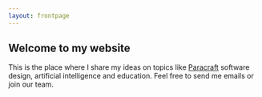 ```yaml
---
layout: frontpage
---
```


## Welcome to my website

This is the place where I share my ideas on topics like [Paracraft](http://www.paracraft.cn) software design, artificial intelligence and education. 
Feel free to send me emails or join our team. 
